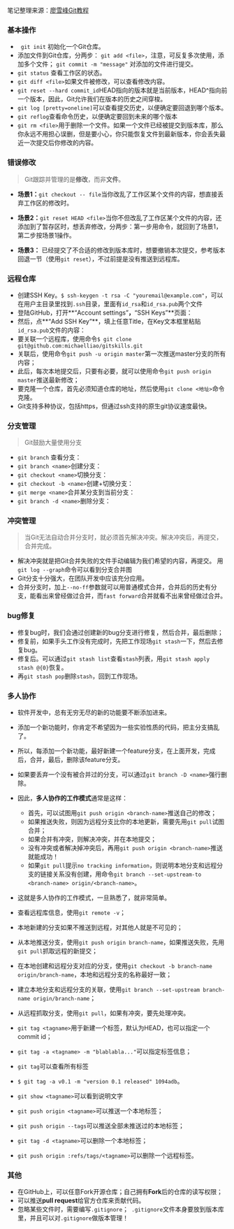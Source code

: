 
笔记整理来源：[廖雪峰Git教程](https://www.liaoxuefeng.com/wiki/0013739516305929606dd18361248578c67b8067c8c017b000)

### 基本操作
- ` git init` 初始化一个Git仓库。
- 添加文件到Git仓库，分两步：
   `git add <file>`，注意，可反复多次使用，添加多个文件；
   `git commit -m "message"` 对添加的文件进行提交。
- `git status` 查看工作区的状态。
- `git diff <file>`如果文件被修改，可以查看修改内容。
- `git reset --hard commit_id`HEAD指向的版本就是当前版本，HEAD^指向前一个版本，因此，Git允许我们在版本的历史之间穿梭。
- `git log [pretty=oneline]`可以查看提交历史，以便确定要回退到哪个版本。
- `git reflog`查看命令历史，以便确定要回到未来的哪个版本
- `git rm <file>`用于删除一个文件。如果一个文件已经被提交到版本库，那么你永远不用担心误删，但是要小心，你只能恢复文件到最新版本，你会丢失最近一次提交后你修改的内容。

### 错误修改
>Git跟踪并管理的是**修改**，而非**文件**。

- **场景1：**`git checkout -- file`当你改乱了工作区某个文件的内容，想直接丢弃工作区的修改时。

- **场景2：**`git reset HEAD <file>`当你不但改乱了工作区某个文件的内容，还添加到了暂存区时，想丢弃修改，分两步：第一步用命令，就回到了场景1，第二步按场景1操作。

- **场景3：** 已经提交了不合适的修改到版本库时，想要撤销本次提交，参考版本回退一节（使用`git reset`），不过前提是没有推送到远程库。

### 远程仓库

- 创建SSH Key。`$ ssh-keygen -t rsa -C "youremail@example.com"`，可以在用户主目录里找到`.ssh`目录，里面有`id_rsa`和`id_rsa.pub`两个文件
- 登陆GitHub，打开**“Account settings”**，**“SSH Keys”**页面：
- 然后，点**“Add SSH Key”**，填上任意Title，在Key文本框里粘贴`id_rsa.pub`文件的内容：
- 要关联一个远程库，使用命令`$ git clone git@github.com:michaelliao/gitskills.git`
- 关联后，使用命令`git push -u origin master`第一次推送master分支的所有内容；
- 此后，每次本地提交后，只要有必要，就可以使用命令`git push origin master`推送最新修改；
- 要克隆一个仓库，首先必须知道仓库的地址，然后使用`git clone <地址>`命令克隆。
- Git支持多种协议，包括https，但通过ssh支持的原生git协议速度最快。


### 分支管理
>Git鼓励大量使用分支

- `git branch` 查看分支：
- `git branch <name>`创建分支：
- `git checkout <name>`切换分支：
- `git checkout -b <name>`创建+切换分支：
- `git merge <name>`合并某分支到当前分支：
- `git branch -d <name>`删除分支：


### 冲突管理

>当Git无法自动合并分支时，就必须首先解决冲突。解决冲突后，再提交，合并完成。

- 解决冲突就是把Git合并失败的文件手动编辑为我们希望的内容，再提交。
用`git log --graph`命令可以看到分支合并图
- Git分支十分强大，在团队开发中应该充分应用。
- 合并分支时，加上`--no-ff`参数就可以用普通模式合并，合并后的历史有分支，能看出来曾经做过合并，而`fast forward`合并就看不出来曾经做过合并。

### bug修复
- 修复bug时，我们会通过创建新的bug分支进行修复，然后合并，最后删除；
- 修复前，如果手头工作没有完成时，先把工作现场`git stash`一下，然后去修复bug。
- 修复后。可以通过`git stash list`查看`stash`列表，用`git stash apply stash @{0}`恢复。
-  再`git stash pop`删除`stash`，回到工作现场。

### 多人协作
- 软件开发中，总有无穷无尽的新的功能要不断添加进来。
- 添加一个新功能时，你肯定不希望因为一些实验性质的代码，把主分支搞乱了。
- 所以，每添加一个新功能，最好新建一个feature分支，在上面开发，完成后，合并，最后，删除该feature分支。
- 如果要丢弃一个没有被合并过的分支，可以通过`git branch -D <name>`强行删除。
- 因此，**多人协作的工作模式**通常是这样：
	- 首先，可以试图用`git push origin <branch-name>`推送自己的修改；
	- 如果推送失败，则因为远程分支比你的本地更新，需要先用`git pull`试图合并；
	- 如果合并有冲突，则解决冲突，并在本地提交；
	- 没有冲突或者解决掉冲突后，再用`git push origin <branch-name>`推送就能成功！
	- 如果`git pull`提示`no tracking information`，则说明本地分支和远程分支的链接关系没有创建，用命令`git branch --set-upstream-to <branch-name> origin/<branch-name>`。
- 这就是多人协作的工作模式，一旦熟悉了，就非常简单。

- 查看远程库信息，使用`git remote -v`；
- 本地新建的分支如果不推送到远程，对其他人就是不可见的；
- 从本地推送分支，使用`git push origin branch-name`，如果推送失败，先用`git pull`抓取远程的新提交；
- 在本地创建和远程分支对应的分支，使用`git checkout -b branch-name origin/branch-name`，本地和远程分支的名称最好一致；
- 建立本地分支和远程分支的关联，使用`git branch --set-upstream branch-name origin/branch-name`；
- 从远程抓取分支，使用`git pull`，如果有冲突，要先处理冲突。
- `git tag <tagname>`用于新建一个标签，默认为HEAD，也可以指定一个commit id；
- `git tag -a <tagname> -m "blablabla..."`可以指定标签信息；
- `git tag`可以查看所有标签
- `$ git tag -a v0.1 -m "version 0.1 released" 1094adb`。
- `git show <tagname>`可以看到说明文字
- `git push origin <tagname>`可以推送一个本地标签；
- `git push origin --tags`可以推送全部未推送过的本地标签；
- `git tag -d <tagname>`可以删除一个本地标签；
- `git push origin :refs/tags/<tagname>`可以删除一个远程标签。

### 其他
- 在GitHub上，可以任意Fork开源仓库；自己拥有**Fork**后的仓库的读写权限；
- 可以推送**pull request**给官方仓库来贡献代码。
- 忽略某些文件时，需要编写`.gitignore`；` .gitignore`文件本身要放到版本库里，并且可以对`.gitignore`做版本管理！
